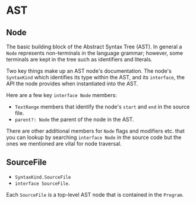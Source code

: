 # AST

## Node

The basic building block of the Abstract Syntax Tree \(AST\). In general a `Node` represents non-terminals in the language grammar; however, some terminals are kept in the tree such as identifiers and literals.

Two key things make up an AST node's documentation. The node's `SyntaxKind` which identifies its type within the AST, and its `interface`, the API the node provides when instantiated into the AST.

Here are a few key `interface Node` members:

* `TextRange` members that identify the node's `start` and `end` in the source file.
* `parent?: Node` the parent of the node in the AST.

There are other additional members for `Node` flags and modifiers etc. that you can lookup by searching `interface Node` in the source code but the ones we mentioned are vital for node traversal.

## SourceFile

* `SyntaxKind.SourceFile`
* `interface SourceFile`.

Each `SourceFile` is a top-level AST node that is contained in the `Program`.

